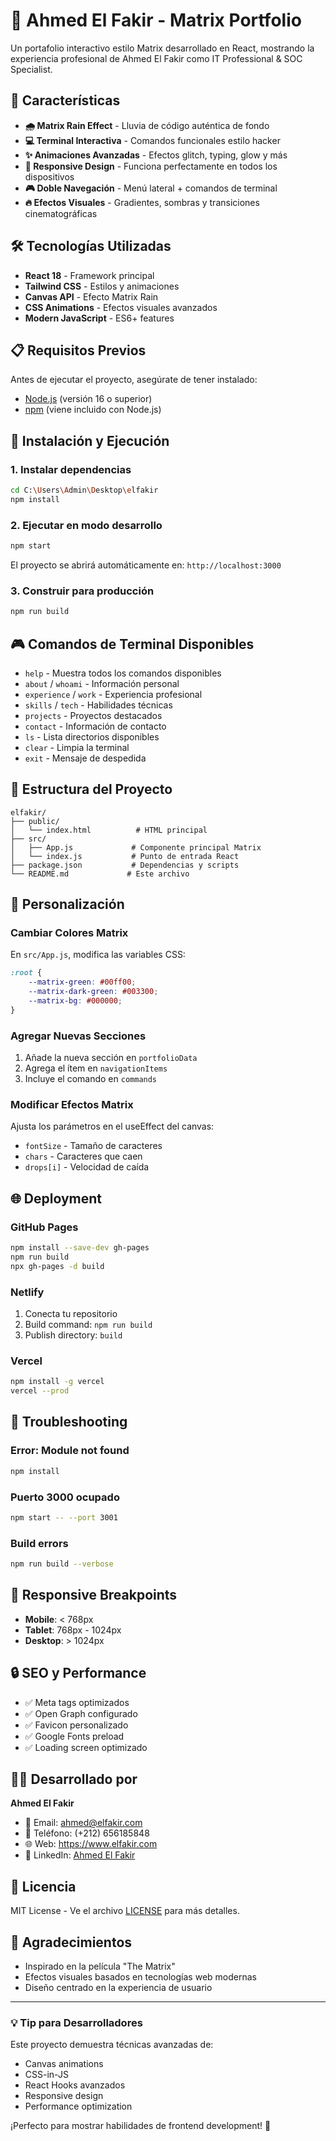 # 🚀 Ahmed El Fakir - Matrix Portfolio

Un portafolio interactivo estilo Matrix desarrollado en React, mostrando la experiencia profesional de Ahmed El Fakir como IT Professional & SOC Specialist.

## 🎯 Características

- **🌧️ Matrix Rain Effect** - Lluvia de código auténtica de fondo
- **💻 Terminal Interactiva** - Comandos funcionales estilo hacker
- **✨ Animaciones Avanzadas** - Efectos glitch, typing, glow y más
- **📱 Responsive Design** - Funciona perfectamente en todos los dispositivos
- **🎮 Doble Navegación** - Menú lateral + comandos de terminal
- **🔥 Efectos Visuales** - Gradientes, sombras y transiciones cinematográficas

## 🛠️ Tecnologías Utilizadas

- **React 18** - Framework principal
- **Tailwind CSS** - Estilos y animaciones
- **Canvas API** - Efecto Matrix Rain
- **CSS Animations** - Efectos visuales avanzados
- **Modern JavaScript** - ES6+ features

## 📋 Requisitos Previos

Antes de ejecutar el proyecto, asegúrate de tener instalado:

- [Node.js](https://nodejs.org/) (versión 16 o superior)
- [npm](https://www.npmjs.com/) (viene incluido con Node.js)

## 🚀 Instalación y Ejecución

### 1. Instalar dependencias
```bash
cd C:\Users\Admin\Desktop\elfakir
npm install
```

### 2. Ejecutar en modo desarrollo
```bash
npm start
```

El proyecto se abrirá automáticamente en: `http://localhost:3000`

### 3. Construir para producción
```bash
npm run build
```

## 🎮 Comandos de Terminal Disponibles

- `help` - Muestra todos los comandos disponibles
- `about` / `whoami` - Información personal
- `experience` / `work` - Experiencia profesional
- `skills` / `tech` - Habilidades técnicas
- `projects` - Proyectos destacados
- `contact` - Información de contacto
- `ls` - Lista directorios disponibles
- `clear` - Limpia la terminal
- `exit` - Mensaje de despedida

## 📁 Estructura del Proyecto

```
elfakir/
├── public/
│   └── index.html          # HTML principal
├── src/
│   ├── App.js             # Componente principal Matrix
│   └── index.js           # Punto de entrada React
├── package.json           # Dependencias y scripts
└── README.md             # Este archivo
```

## 🎨 Personalización

### Cambiar Colores Matrix
En `src/App.js`, modifica las variables CSS:
```css
:root {
    --matrix-green: #00ff00;
    --matrix-dark-green: #003300;
    --matrix-bg: #000000;
}
```

### Agregar Nuevas Secciones
1. Añade la nueva sección en `portfolioData`
2. Agrega el ítem en `navigationItems`
3. Incluye el comando en `commands`

### Modificar Efectos Matrix
Ajusta los parámetros en el useEffect del canvas:
- `fontSize` - Tamaño de caracteres
- `chars` - Caracteres que caen
- `drops[i]` - Velocidad de caída

## 🌐 Deployment

### GitHub Pages
```bash
npm install --save-dev gh-pages
npm run build
npx gh-pages -d build
```

### Netlify
1. Conecta tu repositorio
2. Build command: `npm run build`
3. Publish directory: `build`

### Vercel
```bash
npm install -g vercel
vercel --prod
```

## 🔧 Troubleshooting

### Error: Module not found
```bash
npm install
```

### Puerto 3000 ocupado
```bash
npm start -- --port 3001
```

### Build errors
```bash
npm run build --verbose
```

## 📱 Responsive Breakpoints

- **Mobile**: < 768px
- **Tablet**: 768px - 1024px
- **Desktop**: > 1024px

## 🔒 SEO y Performance

- ✅ Meta tags optimizados
- ✅ Open Graph configurado
- ✅ Favicon personalizado
- ✅ Google Fonts preload
- ✅ Loading screen optimizado

## 👨‍💻 Desarrollado por

**Ahmed El Fakir**
- 📧 Email: ahmed@elfakir.com
- 📱 Teléfono: (+212) 656185848
- 🌐 Web: https://www.elfakir.com
- 💼 LinkedIn: [Ahmed El Fakir](https://www.linkedin.com/in/el-fakir-ahmed-826b19244/)

## 📄 Licencia

MIT License - Ve el archivo [LICENSE](LICENSE) para más detalles.

## 🙏 Agradecimientos

- Inspirado en la película "The Matrix"
- Efectos visuales basados en tecnologías web modernas
- Diseño centrado en la experiencia de usuario

---

### 💡 Tip para Desarrolladores

Este proyecto demuestra técnicas avanzadas de:
- Canvas animations
- CSS-in-JS
- React Hooks avanzados
- Responsive design
- Performance optimization

¡Perfecto para mostrar habilidades de frontend development! 🚀
